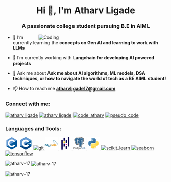 <h1 align="center">Hi 👋, I'm Atharv Ligade</h1>
<h3 align="center">A passionate college student pursuing B.E in AIML</h3>
<img align="right" alt="Coding" width="400" src="https://raw.githubusercontent.com/SP-XD/SP-XD/main/images/dev-working_rounded.gif">

- 🔭 I’m currently learning the **concepts on Gen AI and learning to work with LLMs**

- 🌱 I’m currently working with **Langchain for developing AI powered projects**

- 💬 Ask me about **Ask me about AI algorithms, ML models, DSA techniques, or how to navigate the world of tech as a BE AIML student!**

- 📫 How to reach me **atharvligade17@gmail.com**

<h3 align="left">Connect with me:</h3>
<p align="left">
<a href="https://linkedin.com/in/atharv ligade" target="blank"><img align="center" src="https://raw.githubusercontent.com/rahuldkjain/github-profile-readme-generator/master/src/images/icons/Social/linked-in-alt.svg" alt="atharv ligade" height="30" width="40" /></a>
<a href="https://kaggle.com/atharv ligade" target="blank"><img align="center" src="https://raw.githubusercontent.com/rahuldkjain/github-profile-readme-generator/master/src/images/icons/Social/kaggle.svg" alt="atharv ligade" height="30" width="40" /></a>
<a href="https://www.leetcode.com/code_atharv" target="blank"><img align="center" src="https://raw.githubusercontent.com/rahuldkjain/github-profile-readme-generator/master/src/images/icons/Social/leet-code.svg" alt="code_atharv" height="30" width="40" /></a>
<a href="https://auth.geeksforgeeks.org/user/pseudo_code" target="blank"><img align="center" src="https://raw.githubusercontent.com/rahuldkjain/github-profile-readme-generator/master/src/images/icons/Social/geeks-for-geeks.svg" alt="pseudo_code" height="30" width="40" /></a>
</p>

<h3 align="left">Languages and Tools:</h3>
<p align="left"> <a href="https://www.cprogramming.com/" target="_blank" rel="noreferrer"> <img src="https://raw.githubusercontent.com/devicons/devicon/master/icons/c/c-original.svg" alt="c" width="40" height="40"/> </a> <a href="https://www.w3schools.com/cpp/" target="_blank" rel="noreferrer"> <img src="https://raw.githubusercontent.com/devicons/devicon/master/icons/cplusplus/cplusplus-original.svg" alt="cplusplus" width="40" height="40"/> </a> <a href="https://git-scm.com/" target="_blank" rel="noreferrer"> <img src="https://www.vectorlogo.zone/logos/git-scm/git-scm-icon.svg" alt="git" width="40" height="40"/> </a> <a href="https://www.mysql.com/" target="_blank" rel="noreferrer"> <img src="https://raw.githubusercontent.com/devicons/devicon/master/icons/mysql/mysql-original-wordmark.svg" alt="mysql" width="40" height="40"/> </a> <a href="https://pandas.pydata.org/" target="_blank" rel="noreferrer"> <img src="https://raw.githubusercontent.com/devicons/devicon/2ae2a900d2f041da66e950e4d48052658d850630/icons/pandas/pandas-original.svg" alt="pandas" width="40" height="40"/> </a> <a href="https://www.postgresql.org" target="_blank" rel="noreferrer"> <img src="https://raw.githubusercontent.com/devicons/devicon/master/icons/postgresql/postgresql-original-wordmark.svg" alt="postgresql" width="40" height="40"/> </a> <a href="https://www.python.org" target="_blank" rel="noreferrer"> <img src="https://raw.githubusercontent.com/devicons/devicon/master/icons/python/python-original.svg" alt="python" width="40" height="40"/> </a> <a href="https://scikit-learn.org/" target="_blank" rel="noreferrer"> <img src="https://upload.wikimedia.org/wikipedia/commons/0/05/Scikit_learn_logo_small.svg" alt="scikit_learn" width="40" height="40"/> </a> <a href="https://seaborn.pydata.org/" target="_blank" rel="noreferrer"> <img src="https://seaborn.pydata.org/_images/logo-mark-lightbg.svg" alt="seaborn" width="40" height="40"/> </a> <a href="https://www.tensorflow.org" target="_blank" rel="noreferrer"> <img src="https://www.vectorlogo.zone/logos/tensorflow/tensorflow-icon.svg" alt="tensorflow" width="40" height="40"/> </a> </p>

<p><img align="left" src="https://github-readme-stats.vercel.app/api/top-langs?username=atharv-17&show_icons=true&locale=en&layout=compact" alt="atharv-17" /></p>

<p>&nbsp;<img align="center" src="https://github-readme-stats.vercel.app/api?username=atharv-17&show_icons=true&locale=en" alt="atharv-17" /></p>

<p><img align="center" src="https://github-readme-streak-stats.herokuapp.com/?user=atharv-17&" alt="atharv-17" /></p>
